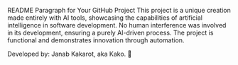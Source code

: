 
README Paragraph for Your GitHub Project
This project is a unique creation made entirely with AI tools, showcasing the capabilities of artificial intelligence in software development. No human interference was involved in its development, ensuring a purely AI-driven process. The project is functional and demonstrates innovation through automation.

Developed by: Janab Kakarot, aka Kako. 🚀
